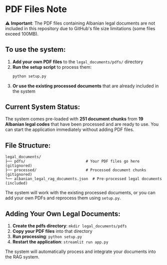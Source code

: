 # PDF Files Note

⚠️ **Important**: The PDF files containing Albanian legal documents are not included in this repository due to GitHub's file size limitations (some files exceed 100MB).

## To use the system:

1. **Add your own PDF files** to the `legal_documents/pdfs/` directory
2. **Run the setup script** to process them:
   ```bash
   python setup.py
   ```
3. **Or use the existing processed documents** that are already included in the system

## Current System Status:

The system comes pre-loaded with **251 document chunks** from **19 Albanian legal codes** that have been processed and are ready to use. You can start the application immediately without adding PDF files.

## File Structure:
```
legal_documents/
├── pdfs/                           # Your PDF files go here (gitignored)
├── processed/                      # Processed document chunks (gitignored)  
└── albanian_legal_rag_documents.json  # Pre-processed legal documents (included)
```

The system will work with the existing processed documents, or you can add your own PDFs and reprocess them using `setup.py`.

## Adding Your Own Legal Documents:

1. **Create the pdfs directory**: `mkdir legal_documents/pdfs`
2. **Copy your PDF files** into that directory
3. **Run processing**: `python setup.py`
4. **Restart the application**: `streamlit run app.py`

The system will automatically process and integrate your documents into the RAG system.
